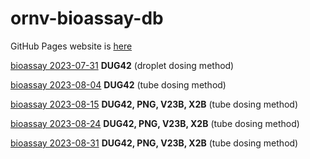 # ornv-bioassay-db

GitHub Pages website is [here](https://aubreymoore.github.io/ornv-bioassay-db/)

[bioassay 2023-07-31](https://aubreymoore.github.io/ornv-bioassay-db/2023-07-31.html) **DUG42** (droplet dosing method)

[bioassay 2023-08-04](https://aubreymoore.github.io/ornv-bioassay-db/2023-08-04.html) **DUG42** (tube dosing method)

[bioassay 2023-08-15](https://aubreymoore.github.io/ornv-bioassay-db/2023-08-15.html) **DUG42, PNG, V23B, X2B** (tube dosing method)

[bioassay 2023-08-24](https://aubreymoore.github.io/ornv-bioassay-db/2023-08-24.html) **DUG42, PNG, V23B, X2B** (tube dosing method)

[bioassay 2023-08-31](https://aubreymoore.github.io/ornv-bioassay-db/2023-08-31.html) **DUG42, PNG, V23B, X2B** (tube dosing method)
